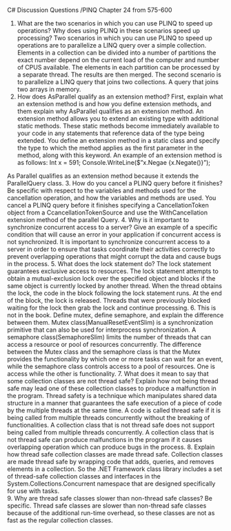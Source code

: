 C# Discussion Questions /PINQ 
Chapter 24 from 575-600
1. What are the two scenarios in which you can use PLINQ to speed up operations? Why does using PLINQ in these scenarios speed up processing? 
Two scenarios in which you can use PLINQ to speed up operations are to parallelize a LINQ query over a simple collection.  Elements in a collection can be divided into a number of partitions the exact number depend on the current load of the computer and number of CPUS available. The elements in each partition can be processed by a separate thread.  The results are then merged.
The second scenario is to parallelize a LINQ query that joins two collections.  A query that joins two arrays in memory.
 2. How does AsParallel qualify as an extension method? First, explain what an extension method is and how you define extension methods, and them explain why AsParallel qualifies as an extension method. 
An extension method allows you to extend an existing type with additional static methods.  These static methods become immediately available to your code in any statements that reference data of the type being extended.  You define an extension method in a static class and specify the type to which the method applies as the first parameter in the method, along with this keyword.  An example of an extension method is as follows:
Int x = 591;
Console.WriteLine($”x.Negae {x.Negate()}”);

As Parallel qualifies as an extension method because it extends the ParallelQuery class. 
3. How do you cancel a PLINQ query before it finishes? Be specific with respect to the variables and methods used for the cancellation operation, and how the variables and methods are used.
You cancel a PLINQ query before it finishes specifying a CancellationToken object from a CcancellationTokenSource and use the WithCancellation extension method of the parallel Query.
 4. Why is it important to synchronize concurrent access to a server? Give an example of a specific condition that will cause an error in your application if concurrent access is not synchronized.
It is important to synchronize concurrent access to a server in order to ensure that tasks coordinate their activities correctly to prevent overlapping operations that might corrupt the data and cause bugs in the process. 
 5. What does the lock statement do?
The lock statement guarantees exclusive access to resources. The lock statement attempts to obtain a mutual-exclusion lock over the specified object and blocks if the same object is currently locked by another thread.  When the thread obtains the lock, the code in the block following the lock statement runs.  At the end of the block, the lock is released.  Threads that were previously blocked waiting for the lock then grab the lock and continue processing.
 6. This is not in the book. Define mutex, define semaphore, and explain the difference between them. 
Mutex class(ManualResetEventSlim) is a synchronization primitive that can also be used for interprocess synchronization. A semaphore class(SemaphoreSlim) limits the number of threads that can access a resource or pool of resources concurrently.
The difference between the Mutex class and the semaphore class is that the Mutex provides the functionality by which one or more tasks can wait for an event, while the semaphore class controls access to a pool of resources.  One is access while the other is functionality.
7. What does it mean to say that some collection classes are not thread safe? Explain how not being thread safe may lead one of these collection classes to produce a malfunction in the program.
 Thread safety is a technique which manipulates shared data structure in a manner that guarantees the safe execution of a piece of code by the multiple threads at the same time. A code is called thread safe if it is being called from multiple threads concurrently without the breaking of functionalities.  A collection class that is not thread safe does not support being called from multiple threads concurrently.
A collection class that is not thread safe can produce malfunctions in the program if it causes overlapping operation which can produce bugs in the process.
8. Explain how thread safe collection classes are made thread safe.
Collection classes are made thread safe by wrapping code that adds, queries, and removes elements in a collection.  So the .NET Framework class library includes a set of thread-safe collection classes and interfaces in the System.Collections.Concurrent namespace that are designed specifically for use with tasks.  
 9. Why are thread safe classes slower than non-thread safe classes? Be specific.
Thread safe classes are slower than non-thread safe classes because of the additional run-time overhead, so these classes are not as fast as the regular collection classes.

